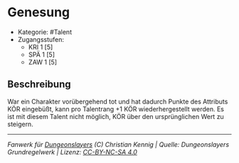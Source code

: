 <!---
Dies ist ein Fanwerk für DUNGEONSLAYERS (C) von Christian Kennig

Quellen:      [Dungeonslayers Grundregelwerk](https://www.f-space.de/ds4/downloads.html)
              [Talentbeschreibungen](https://www.f-space.de/ds4/tools-talentcards.html)
License:      [CC-BY-NC-SA 4.0](https://creativecommons.org/licenses/by-nc-sa/4.0/deed.de)
Richtlinien:  [Fanwerkrichtlinien](https://www.dungeonslayers.net/fanwerk-richtlinien/)
Autor:        Zauberlehrling
-->

  
# Genesung  
- Kategorie: #Talent  
- Zugangsstufen:  
  - KRI 1 [5]  
  - SPÄ 1 [5]  
  - ZAW 1 [5]  

## Beschreibung  
War ein Charakter vorübergehend tot und hat dadurch Punkte des Attributs KÖR eingebüßt, kann pro Talentrang +1 KÖR wiederhergestellt werden. Es ist mit diesem Talent nicht möglich, KÖR über den ursprünglichen Wert zu steigern.


___  
*Fanwerk für [Dungeonslayers](https://www.dungeonslayers.net/) (C) Christian Kennig | Quelle: Dungeonslayers Grundregelwerk | Lizenz: [CC-BY-NC-SA 4.0](https://creativecommons.org/licenses/by-nc-sa/4.0/deed.de)*  